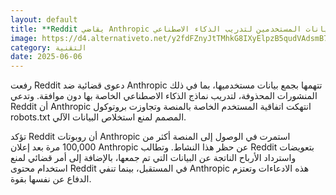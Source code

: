 ```yaml
---
layout: default
title: **Reddit يقاضي Anthropic بتهمة استغلال بيانات المستخدمين لتدريب الذكاء الاصطناعي**
image: https://d4.alternativeto.net/y2fdFZnyJtTMhkG8IXyElpzB5qudVAdsmB7QRkx377A/rs:fill:1520:760:0/g:ce:0:0/YWJzOi8vZGlzdC9jb250ZW50LzE3NDkxNjUyMjA1MDcucG5n.png
category: التقنية
date: 2025-06-06
---
```


رفعت Reddit دعوى قضائية ضد Anthropic تتهمها بجمع بيانات مستخدميها، بما في ذلك المنشورات المحذوفة، لتدريب نماذج الذكاء الاصطناعي الخاصة بها دون موافقة. وتدعي Reddit أن Anthropic انتهكت اتفاقية المستخدم الخاصة بالمنصة وتجاوزت بروتوكول robots.txt المصمم لمنع استخلاص البيانات الآلي.

تؤكد Reddit أن روبوتات Anthropic استمرت في الوصول إلى المنصة أكثر من 100,000 مرة بعد إعلان Anthropic عن حظر هذا النشاط. وتطالب Reddit بتعويضات واسترداد الأرباح الناتجة عن البيانات التي تم جمعها، بالإضافة إلى أمر قضائي لمنع استخدام محتوى Reddit في المستقبل، بينما تنفي Anthropic هذه الادعاءات وتعتزم الدفاع عن نفسها بقوة.
